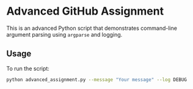 # Advanced GitHub Assignment
This is an advanced Python script that demonstrates command-line argument parsing using `argparse` and logging. 
## Usage
To run the script:
```bash
python advanced_assignment.py --message "Your message" --log DEBUG
